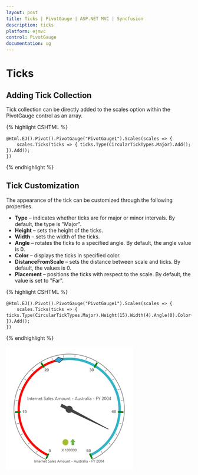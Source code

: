 ```yaml
---
layout: post
title: Ticks | PivotGauge | ASP.NET MVC | Syncfusion
description: ticks
platform: ejmvc
control: PivotGauge
documentation: ug
---
```


# Ticks

## Adding Tick Collection

Tick collection can be directly added to the scales option within the PivotGauge control as an array.

{% highlight CSHTML %}

    @Html.EJ().Pivot().PivotGauge("PivotGauge1").Scales(scales => {
        scales.Ticks(ticks => { ticks.Type(CircularTickTypes.Major).Add(); }).Add();
    })

{% endhighlight  %}

## Tick Customization

The appearance of the tick can be customized through the following properties.

* **Type** – indicates whether ticks are for major or minor intervals. By default, the type is "Major".
* **Height** – sets the height of the ticks.
* **Width** – sets the width of the ticks.
* **Angle** – rotates the ticks to a specified angle. By default, the angle value is 0.
* **Color** – displays the ticks in specified color.
* **DistanceFromScale** – sets the distance between scale and ticks. By default, the values is 0.
* **Placement** – positions the ticks with respect to the scale.  By default, the value is set to "Far".

{% highlight CSHTML %}

    @Html.EJ().Pivot().PivotGauge("PivotGauge1").Scales(scales => {
        scales.Ticks(ticks => { ticks.Type(CircularTickTypes.Major).Height(15).Width(4).Angle(0).Color("green").DistanceFromScale(2).Placement(TickPlacement.Near).Add(); }).Add();
    })

{% endhighlight  %}

![](Ticks/TickCustomization.png) 
